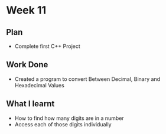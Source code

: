# Week 11
## Plan
- Complete first C++ Project
## Work Done
- Created a program to convert Between Decimal, Binary and Hexadecimal Values
## What I learnt
- How to find how many digits are in a number
- Access each of those digits individually